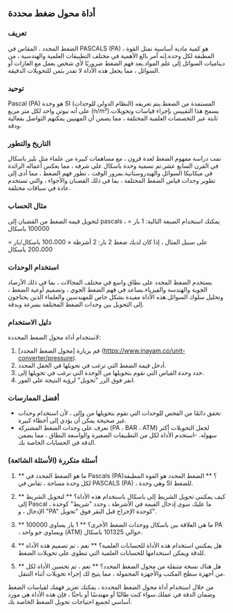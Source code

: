 ## أداة محول ضغط محددة

### تعريف
الضغط المحدد ، المقاس في PASCALS (PA) ، هو كمية مادية أساسية تمثل القوة المطبقة لكل وحدة.إنه أمر بالغ الأهمية في مختلف التطبيقات العلمية والهندسية ، من ديناميات السوائل إلى علم المواد.يعد فهم الضغط ضروريًا لأي شخص يعمل مع الغازات أو السوائل ، مما يجعل هذه الأداة لا تقدر بثمن للتحويلات الدقيقة.

### توحيد
Pascal (PA) هو وحدة SI (النظام الدولي للوحدات) المستمدة من الضغط.يتم تعريفه على أنه نيوتن واحد لكل متر مربع (n/m²).يسمح هذا التقييس بإجراء قياسات وتحويلات ثابتة عبر التخصصات العلمية المختلفة ، مما يضمن أن المهنيين يمكنهم التواصل بفعالية ودقة.

### التاريخ والتطور
تمت دراسة مفهوم الضغط لعدة قرون ، مع مساهمات كبيرة من علماء مثل بليز باسكال في القرن السابع عشر.تم تسمية وحدة باسكال على شرفه ، مما يعكس أعماله الرائدة في ميكانيكا السوائل والهيدروستاتية.بمرور الوقت ، تطور فهم الضغط ، مما أدى إلى تطوير وحدات قياس الضغط المختلفة ، بما في ذلك القضبان والأجواء ، والتي تستخدم عادة في سياقات مختلفة.

### مثال الحساب
لتحويل قيمة الضغط من القضبان إلى pascals ، يمكنك استخدام الصيغة التالية:
1 بار = 100000 باسكال

على سبيل المثال ، إذا كان لديك ضغط 2 بار:
2 أشرطة × 100،000 باسكال/بار = 200،000 باسكال

### استخدام الوحدات
يستخدم الضغط المحدد على نطاق واسع في مختلف المجالات ، بما في ذلك الأرصاد الجوية والهندسة والفيزياء.يساعد في فهم الضغط الجوي ، وتصميم أوعية الضغط ، وتحليل سلوك السوائل.هذه الأداة مفيدة بشكل خاص للمهندسين والعلماء الذين يحتاجون إلى التحويل بين وحدات الضغط المختلفة بسرعة وبدقة.

### دليل الاستخدام
لاستخدام أداة محول الضغط المحددة:
1. قم بزيارة [محول الضغط المحدد] (https://www.inayam.co/unit-converter/pressure).
2. أدخل قيمة الضغط التي ترغب في تحويلها في الحقل المحدد.
3. حدد وحدة القياس التي تقوم بتحويلها من الوحدة التي ترغب في تحويلها إلى.
4. انقر فوق الزر "تحويل" لرؤية النتيجة على الفور.

### أفضل الممارسات
- تحقق دائمًا من الفحص للوحدات التي تقوم بتحويلها من وإلى ، لأن استخدام وحدات غير صحيحة يمكن أن يؤدي إلى أخطاء كبيرة.
- تعرف على وحدات الضغط المشتركة (PA ، BAR ، ATM) لجعل التحويلات أكثر سهولة.
-استخدم الأداة لكل من التطبيقات الصغيرة والواسعة النطاق ، مما يضمن الدقة في الحسابات الخاصة بك.

### أسئلة متكررة (الأسئلة الشائعة)

1. ** ما هو الضغط المحدد في Pascals (PA)؟ **
الضغط المحدد هو القوة المطبقة لكل وحدة مساحة ، تقاس في PASCALS (PA) ، وهي وحدة SI للضغط.

2. ** كيف يمكنني تحويل الشريط إلى باسكال باستخدام هذه الأداة؟ **
لتحويل الشريط إلى Pascal ، ما عليك سوى إدخال القيمة في الأشرطة ، وحدد "شريط" كوحدة الإدخال ، و "PA" كوحدة الإخراج قبل النقر فوق "تحويل".

3. ** ما هي العلاقة بين باسكال ووحدات الضغط الأخرى؟ **
1 بار يساوي 100000 PA ، ويساوي جو واحد (ATM) حوالي 101325 باسكال.

4. ** هل يمكنني استخدام هذه الأداة للحسابات العلمية؟ **
نعم ، تم تصميم هذه الأداة للدقة ويمكن استخدامها للحسابات العلمية التي تنطوي على تحويلات الضغط.

5. ** هل هناك نسخة متنقلة من محول الضغط المحدد؟ **
نعم ، تم تحسين الأداة لكل من أجهزة سطح المكتب والأجهزة المحمولة ، مما يتيح لك إجراء تحويلات أثناء التنقل.

من خلال استخدام أداة محول الضغط المحددة ، يمكنك تعزيز فهمك لقياسات الضغط وضمان الدقة في عملك.سواء كنت طالبًا أو مهندسًا أو باحثًا ، فإن هذه الأداة هي مورد أساسي لجميع احتياجات تحويل الضغط الخاصة بك.